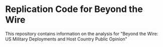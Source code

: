 # Replication Code for Beyond the Wire

This repository contains information on the analysis for "Beyond the Wire: US Military Deployments and Host Country Public Opinion"

